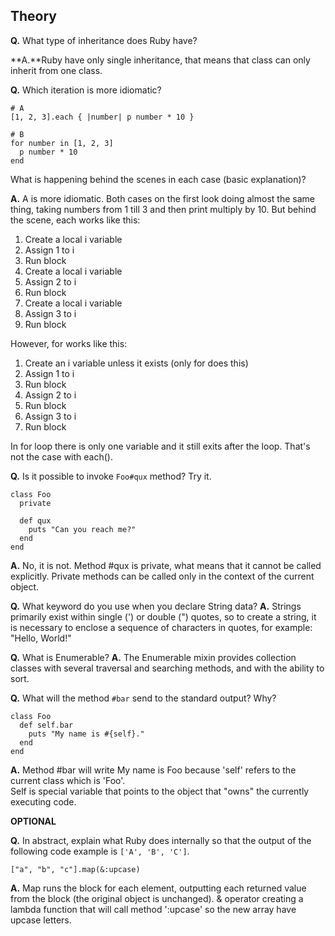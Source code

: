 ## Theory

**Q.** What type of inheritance does Ruby have?

**A.**Ruby have only single inheritance, that means that class can only inherit from one class. 

**Q.** Which iteration is more idiomatic?

```
# A
[1, 2, 3].each { |number| p number * 10 }

```

```
# B
for number in [1, 2, 3]
  p number * 10
end
```

What is happening behind the scenes in each case (basic explanation)?

**A.** A is more idiomatic. Both cases on the first look doing almost the same thing, taking numbers from 1 till 3 and then print multiply by 10. 
But behind the scene, each works like this:
1. Create a local i variable
2. Assign 1 to i
3. Run block
4. Create a local i variable
5. Assign 2 to i
6. Run block
7. Create a local i variable
8. Assign 3 to i
9. Run block

However, for works like this:
1. Create an i variable unless it exists (only for does this)
2. Assign 1 to i
3. Run block
4. Assign 2 to i
5. Run block
6. Assign 3 to i
7. Run block

In for loop there is only one variable and it still exits  after the loop. That's not the case with each(). 


**Q.** Is it possible to invoke `Foo#qux` method? Try it.

```
class Foo
  private

  def qux
    puts "Can you reach me?"
  end
end
```
**A.** No, it is not. Method #qux is private, what means that it cannot be called explicitly. Private methods can be called only in the context of the current object. 

**Q.** What keyword do you use when you declare String data?
**A.** Strings primarily exist within single (') or double (") quotes, so to create a string, it is necessary to enclose a sequence of characters in quotes, for example: "Hello, World!"

**Q.** What is Enumerable?
**A.** The Enumerable mixin provides collection classes with several traversal and searching methods, and with the ability to sort.

**Q.** What will the method `#bar` send to the standard output? Why?

```
class Foo
  def self.bar
    puts "My name is #{self}."
  end
end
``` 
**A.** Method #bar will write My name is Foo because 'self' refers to the current class which is 'Foo'.   
Self is special variable that points to the object that "owns" the currently executing code.

**OPTIONAL**

**Q.** In abstract, explain what Ruby does internally so that the output of the
following code example is `['A', 'B', 'C']`.

```
["a", "b", "c"].map(&:upcase)
```

**A.** Map runs the block for each element, outputting each returned value from the block (the original object is unchanged).
& operator creating a lambda function that will call method ':upcase' so the new array have upcase letters.